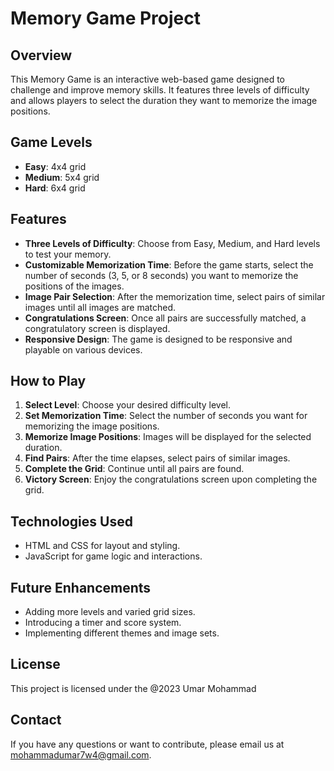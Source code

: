 # Memory Game Project

## Overview

This Memory Game is an interactive web-based game designed to challenge and improve memory skills. It features three levels of difficulty and allows players to select the duration they want to memorize the image positions.

## Game Levels

- **Easy**: 4x4 grid
- **Medium**: 5x4 grid
- **Hard**: 6x4 grid

## Features

- **Three Levels of Difficulty**: Choose from Easy, Medium, and Hard levels to test your memory.
- **Customizable Memorization Time**: Before the game starts, select the number of seconds (3, 5, or 8 seconds) you want to memorize the positions of the images.
- **Image Pair Selection**: After the memorization time, select pairs of similar images until all images are matched.
- **Congratulations Screen**: Once all pairs are successfully matched, a congratulatory screen is displayed.
- **Responsive Design**: The game is designed to be responsive and playable on various devices.

## How to Play

1. **Select Level**: Choose your desired difficulty level.
2. **Set Memorization Time**: Select the number of seconds you want for memorizing the image positions.
3. **Memorize Image Positions**: Images will be displayed for the selected duration.
4. **Find Pairs**: After the time elapses, select pairs of similar images.
5. **Complete the Grid**: Continue until all pairs are found.
6. **Victory Screen**: Enjoy the congratulations screen upon completing the grid.

## Technologies Used

- HTML and CSS for layout and styling.
- JavaScript for game logic and interactions.

## Future Enhancements

- Adding more levels and varied grid sizes.
- Introducing a timer and score system.
- Implementing different themes and image sets.

## License

This project is licensed under the @2023 Umar Mohammad

## Contact

If you have any questions or want to contribute, please email us at mohammadumar7w4@gmail.com.
